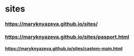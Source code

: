# sites
### https://maryknyazeva.github.io/sites/
### https://maryknyazeva.github.io/sites/pasport.html
#### https://maryknyazeva.github.io/sites/castom-main.html

